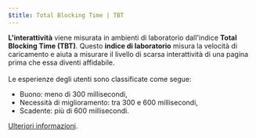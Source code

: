 ```yaml
---
$title: Total Blocking Time | TBT
---
```


**L'interattività** viene misurata in ambienti di laboratorio dall'indice **Total Blocking Time (TBT)**. Questo **indice di laboratorio** misura la velocità di caricamento e aiuta a misurare il livello di scarsa interattività di una pagina prima che essa diventi affidabile.<br><br> Le esperienze degli utenti sono classificate come segue:

- Buono: meno di 300 millisecondi,
- Necessità di miglioramento: tra 300 e 600 millisecondi,
- Scadente: più di 600 millisecondi.

[Ulteriori informazioni](http://web.dev/tbt).
